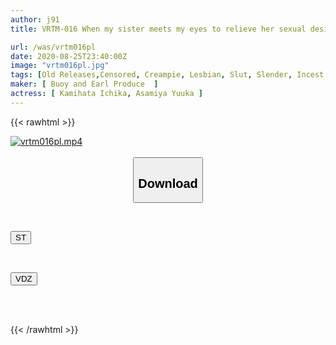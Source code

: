 ```yaml
---
author: j91
title: VRTM-016 When my sister meets my eyes to relieve her sexual desire, she asks for my dick all the time. Creampie impregnated and sister-brother incest. Ichika Kanhata

url: /was/vrtm016pl
date: 2020-08-25T23:40:00Z
image: "vrtm016pl.jpg"
tags: [Old Releases,Censored, Creampie, Lesbian, Slut, Slender, Incest	]
maker: [ Buoy and Earl Produce  ]
actress: [ Kamihata Ichika, Asamiya Yuuka ]
---
```



{{< rawhtml >}}

<div class="video" data-videoid="yk0w0kWo9xu18Mw">
    <a href="javascript:;">
        <img src="/was/vrtm016pl/vrtm016pl.jpg" width="WIDTH" height="HEIGHT" alt="vrtm016pl.mp4" loading="lazy">
    </a>
</div>

<script type="text/javascript" src="https://j91.asia/asset/on-demand-st.js"></script>

<br>
  <link rel="stylesheet" href="https://j91.asia/asset/bs5.css">
  
  <center>
  <button class="btn btn-primary" type="button" data-bs-toggle="collapse" data-bs-target=".multi-collapse" aria-expanded="false" aria-controls="multiCollapseExample1 multiCollapseExample2"><h2>Download</h2></button></center>
</p>
<div class="row">
  <div class="col">
    <div class="collapse multi-collapse" id="multiCollapseExample1">
      <div class="card card-body">
	      	      <br>
<div class="buttons">  
<p><a href="https://streamtape.to/v/yk0w0kWo9xu18Mw" target="_blank"><button class="btn-hover color-3"><i class="fa fa-download"></i> ST</button></a></p></div>
    </div>
  </div>
</div>
  <div class="col">
    <div class="collapse multi-collapse" id="multiCollapseExample2">
      <div class="card card-body">
	      <br>
<div class="buttons">
<p><a href="https://vidoza.net/91f1xzcm55gd" target="_blank"><button class="btn-hover color-1"><i class="fa fa-download"></i> VDZ</button></a></p></div>
<br><br>
      </div>
    </div>
  </div>
</div>

{{< /rawhtml >}}